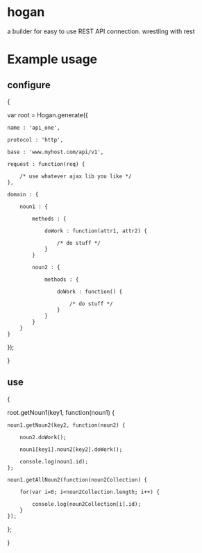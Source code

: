 hogan
=====

a builder for easy to use REST API connection. wrestling with rest




Example usage
=============

configure
---------

{

var root = Hogan.generate({
	
	name : 'api_one',
	
	protocol : 'http',

	base : 'www.myhost.com/api/v1',
	
	request : function(req) {
	
		/* use whatever ajax lib you like */
	},
	
	domain : {
	
		noun1 : {
		
			methods : {
				
				doWork : function(attr1, attr2) {
				
					/* do stuff */
				}
			}
			
			noun2 : {
			
				methods : {
				
					doWork : function() {
					
						/* do stuff */
					}
				}
			}	
		}
	}
});

}


use
---

{

root.getNoun1(key1, function(noun1) {

	noun1.getNoun2(key2, function(noun2) {
	
		noun2.doWork();
		
		noun1[key1].noun2[key2].doWork();
		
		console.log(noun1.id);		
	};
	
	noun1.getAllNoun2(function(noun2Collection) {
	
		for(var i=0; i<noun2Collection.length; i++) {
		
			console.log(noun2Collection[i].id);
		}
	});
};

}